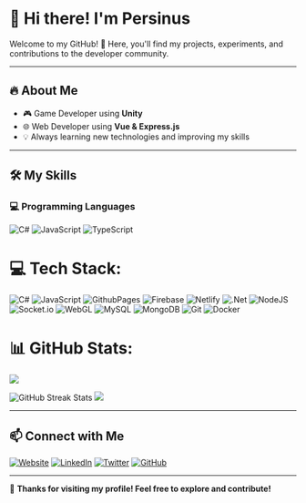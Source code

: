 # 👋 Hi there! I'm Persinus

Welcome to my GitHub! 🚀 Here, you'll find my projects, experiments, and contributions to the developer community.  

---

## 🔥 About Me  
- 🎮 Game Developer using **Unity**  
- 🌐 Web Developer using **Vue & Express.js**  
- 💡 Always learning new technologies and improving my skills  

---

## 🛠 My Skills  

### **💻 Programming Languages**  
![C#](https://img.shields.io/badge/C%23-239120?style=for-the-badge&logo=c-sharp&logoColor=white)  ![JavaScript](https://img.shields.io/badge/JavaScript-F7DF1E?style=for-the-badge&logo=javascript&logoColor=black)  ![TypeScript](https://img.shields.io/badge/TypeScript-3178C6?style=for-the-badge&logo=typescript&logoColor=white)  

# 💻 Tech Stack:
![C#](https://img.shields.io/badge/c%23-%23239120.svg?style=flat&logo=csharp&logoColor=white) ![JavaScript](https://img.shields.io/badge/javascript-%23323330.svg?style=flat&logo=javascript&logoColor=%23F7DF1E)  ![GithubPages](https://img.shields.io/badge/github%20pages-121013?style=flat&logo=github&logoColor=white) ![Firebase](https://img.shields.io/badge/firebase-%23039BE5.svg?style=flat&logo=firebase) ![Netlify](https://img.shields.io/badge/netlify-%23000000.svg?style=flat&logo=netlify&logoColor=#00C7B7) ![.Net](https://img.shields.io/badge/.NET-5C2D91?style=flat&logo=.net&logoColor=white) ![NodeJS](https://img.shields.io/badge/node.js-6DA55F?style=flat&logo=node.js&logoColor=white) ![Socket.io](https://img.shields.io/badge/Socket.io-black?style=flat&logo=socket.io&badgeColor=010101) ![WebGL](https://img.shields.io/badge/WebGL-990000?logo=webgl&logoColor=white&style=flat) ![MySQL](https://img.shields.io/badge/mysql-4479A1.svg?style=flat&logo=mysql&logoColor=white) ![MongoDB](https://img.shields.io/badge/MongoDB-%234ea94b.svg?style=flat&logo=mongodb&logoColor=white) ![Git](https://img.shields.io/badge/Git-F05032?style=for-the-badge&logo=git&logoColor=white) ![Docker](https://img.shields.io/badge/Docker-2496ED?style=for-the-badge&logo=docker&logoColor=white)  


# 📊 GitHub Stats:
<img src="https://github-readme-stats.vercel.app/api?username=Persinus&theme=tokyonight&show_icons=true&count_private=true">

![GitHub Streak Stats](https://nirzak-streak-stats.vercel.app/?user=Persinus) ![](https://github-readme-stats.vercel.app/api/top-langs/?username=Persinus&theme=radical&layout=compact&langs_count=8)




---

## 📫 Connect with Me  
[![Website](https://img.shields.io/badge/🌍-Website-0A66C2?style=for-the-badge)](https://yourwebsite.com)  [![LinkedIn](https://img.shields.io/badge/LinkedIn-0A66C2?style=for-the-badge&logo=linkedin&logoColor=white)](https://linkedin.com/in/YourUsername)  [![Twitter](https://img.shields.io/badge/Twitter-1DA1F2?style=for-the-badge&logo=twitter&logoColor=white)](https://twitter.com/YourUsername)  [![GitHub](https://img.shields.io/badge/GitHub-181717?style=for-the-badge&logo=github&logoColor=white)](https://github.com/YourUsername)  

---

🚀 **Thanks for visiting my profile! Feel free to explore and contribute!**  
